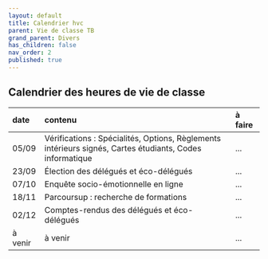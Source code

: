 ```yaml
---
layout: default
title: Calendrier hvc
parent: Vie de classe TB
grand_parent: Divers
has_children: false
nav_order: 2
published: true
---
```

## Calendrier des heures de vie de classe

| date | contenu | à faire |
| :--------- | :------- | :--------- |
| 05/09 | Vérifications : Spécialités, Options, Règlements intérieurs signés, Cartes étudiants, Codes informatique | ... |
| 23/09 | Élection des délégués et éco-délégués | ... |
| 07/10 | Enquête socio-émotionnelle en ligne | ... |
| 18/11 | Parcoursup : recherche de formations | ... |
| 02/12 | Comptes-rendus des délégués et éco-délégués | ... |
| à venir | à venir | ... |

